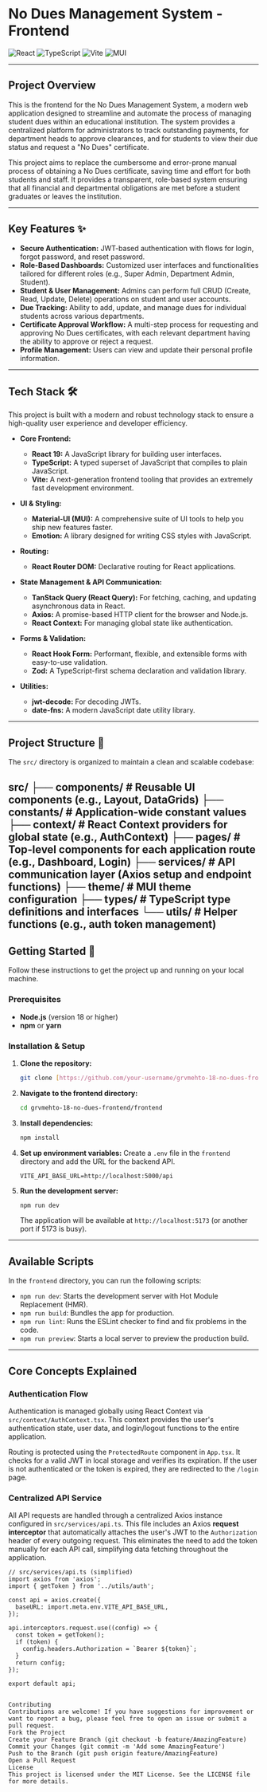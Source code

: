 # No Dues Management System - Frontend

![React](https://img.shields.io/badge/React-20232A?style=for-the-badge&logo=react&logoColor=61DAFB)
![TypeScript](https://img.shields.io/badge/TypeScript-007ACC?style=for-the-badge&logo=typescript&logoColor=white)
![Vite](https://img.shields.io/badge/Vite-646CFF?style=for-the-badge&logo=vite&logoColor=white)
![MUI](https://img.shields.io/badge/MUI-007FFF?style=for-the-badge&logo=mui&logoColor=white)

---

## Project Overview

This is the frontend for the No Dues Management System, a modern web application designed to streamline and automate the process of managing student dues within an educational institution. The system provides a centralized platform for administrators to track outstanding payments, for department heads to approve clearances, and for students to view their due status and request a "No Dues" certificate.

This project aims to replace the cumbersome and error-prone manual process of obtaining a No Dues certificate, saving time and effort for both students and staff. It provides a transparent, role-based system ensuring that all financial and departmental obligations are met before a student graduates or leaves the institution.

---

## Key Features ✨

* **Secure Authentication:** JWT-based authentication with flows for login, forgot password, and reset password.
* **Role-Based Dashboards:** Customized user interfaces and functionalities tailored for different roles (e.g., Super Admin, Department Admin, Student).
* **Student & User Management:** Admins can perform full CRUD (Create, Read, Update, Delete) operations on student and user accounts.
* **Due Tracking:** Ability to add, update, and manage dues for individual students across various departments.
* **Certificate Approval Workflow:** A multi-step process for requesting and approving No Dues certificates, with each relevant department having the ability to approve or reject a request.
* **Profile Management:** Users can view and update their personal profile information.

---

## Tech Stack 🛠️

This project is built with a modern and robust technology stack to ensure a high-quality user experience and developer efficiency.

* **Core Frontend:**
    * **React 19:** A JavaScript library for building user interfaces.
    * **TypeScript:** A typed superset of JavaScript that compiles to plain JavaScript.
    * **Vite:** A next-generation frontend tooling that provides an extremely fast development environment.

* **UI & Styling:**
    * **Material-UI (MUI):** A comprehensive suite of UI tools to help you ship new features faster.
    * **Emotion:** A library designed for writing CSS styles with JavaScript.

* **Routing:**
    * **React Router DOM:** Declarative routing for React applications.

* **State Management & API Communication:**
    * **TanStack Query (React Query):** For fetching, caching, and updating asynchronous data in React.
    * **Axios:** A promise-based HTTP client for the browser and Node.js.
    * **React Context:** For managing global state like authentication.

* **Forms & Validation:**
    * **React Hook Form:** Performant, flexible, and extensible forms with easy-to-use validation.
    * **Zod:** A TypeScript-first schema declaration and validation library.

* **Utilities:**
    * **jwt-decode:** For decoding JWTs.
    * **date-fns:** A modern JavaScript date utility library.

---

## Project Structure 📁

The `src/` directory is organized to maintain a clean and scalable codebase:



src/ ├── components/ # Reusable UI components (e.g., Layout, DataGrids) ├── constants/ # Application-wide constant values ├── context/ # React Context providers for global state (e.g., AuthContext) ├── pages/ # Top-level components for each application route (e.g., Dashboard, Login) ├── services/ # API communication layer (Axios setup and endpoint functions) ├── theme/ # MUI theme configuration ├── types/ # TypeScript type definitions and interfaces └── utils/ # Helper functions (e.g., auth token management)
---

## Getting Started 🚀

Follow these instructions to get the project up and running on your local machine.

### Prerequisites

* **Node.js** (version 18 or higher)
* **npm** or **yarn**

### Installation & Setup

1.  **Clone the repository:**
    ```bash
    git clone [https://github.com/your-username/grvmehto-18-no-dues-frontend.git](https://github.com/your-username/grvmehto-18-no-dues-frontend.git)
    ```

2.  **Navigate to the frontend directory:**
    ```bash
    cd grvmehto-18-no-dues-frontend/frontend
    ```

3.  **Install dependencies:**
    ```bash
    npm install
    ```

4.  **Set up environment variables:**
    Create a `.env` file in the `frontend` directory and add the URL for the backend API.
    ```
    VITE_API_BASE_URL=http://localhost:5000/api
    ```

5.  **Run the development server:**
    ```bash
    npm run dev
    ```
    The application will be available at `http://localhost:5173` (or another port if 5173 is busy).

---

## Available Scripts

In the `frontend` directory, you can run the following scripts:

* `npm run dev`: Starts the development server with Hot Module Replacement (HMR).
* `npm run build`: Bundles the app for production.
* `npm run lint`: Runs the ESLint checker to find and fix problems in the code.
* `npm run preview`: Starts a local server to preview the production build.

---

## Core Concepts Explained

### Authentication Flow

Authentication is managed globally using React Context via `src/context/AuthContext.tsx`. This context provides the user's authentication state, user data, and login/logout functions to the entire application.

Routing is protected using the `ProtectedRoute` component in `App.tsx`. It checks for a valid JWT in local storage and verifies its expiration. If the user is not authenticated or the token is expired, they are redirected to the `/login` page.

### Centralized API Service

All API requests are handled through a centralized Axios instance configured in `src/services/api.ts`. This file includes an Axios **request interceptor** that automatically attaches the user's JWT to the `Authorization` header of every outgoing request. This eliminates the need to add the token manually for each API call, simplifying data fetching throughout the application.

```tsx
// src/services/api.ts (simplified)
import axios from 'axios';
import { getToken } from '../utils/auth';

const api = axios.create({
  baseURL: import.meta.env.VITE_API_BASE_URL,
});

api.interceptors.request.use((config) => {
  const token = getToken();
  if (token) {
    config.headers.Authorization = `Bearer ${token}`;
  }
  return config;
});

export default api;


Contributing
Contributions are welcome! If you have suggestions for improvement or want to report a bug, please feel free to open an issue or submit a pull request.
Fork the Project
Create your Feature Branch (git checkout -b feature/AmazingFeature)
Commit your Changes (git commit -m 'Add some AmazingFeature')
Push to the Branch (git push origin feature/AmazingFeature)
Open a Pull Request
License
This project is licensed under the MIT License. See the LICENSE file for more details.


